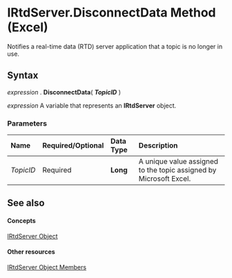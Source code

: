 
# IRtdServer.DisconnectData Method (Excel)

Notifies a real-time data (RTD) server application that a topic is no longer in use.


## Syntax

 _expression_ . **DisconnectData**( **_TopicID_** )

 _expression_ A variable that represents an **IRtdServer** object.


### Parameters



|**Name**|**Required/Optional**|**Data Type**|**Description**|
|:-----|:-----|:-----|:-----|
| _TopicID_|Required| **Long**|A unique value assigned to the topic assigned by Microsoft Excel.|

## See also


#### Concepts


[IRtdServer Object](6a85aa64-9514-74bb-3c63-141275f1b671.md)
#### Other resources


[IRtdServer Object Members](90baa971-8dc0-b4b9-77c4-72530f1aaf21.md)
